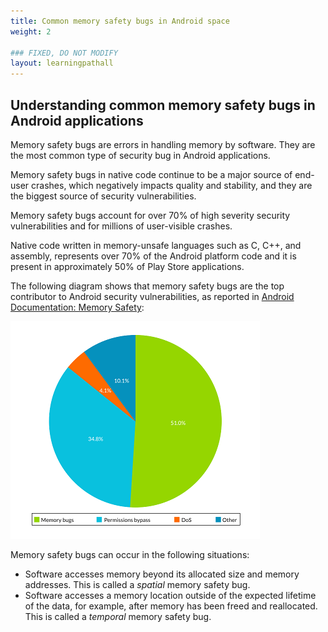 ```yaml
---
title: Common memory safety bugs in Android space
weight: 2

### FIXED, DO NOT MODIFY
layout: learningpathall
---
```


## Understanding common memory safety bugs in Android applications 

Memory safety bugs are errors in handling memory by software. They are the most common type of security bug in Android applications.

Memory safety bugs in native code continue to be a major source of end-user crashes, which negatively impacts quality and stability, and they are the biggest source of security vulnerabilities.

Memory safety bugs account for over 70% of high severity security vulnerabilities and for millions of user-visible crashes.

Native code written in memory-unsafe languages such as C, C++, and assembly, represents over 70% of the Android platform code and it is present in approximately 50% of Play Store applications.

The following diagram shows that memory safety bugs are the top contributor to Android security vulnerabilities, as reported in [Android Documentation: Memory Safety](https://source.android.com/docs/security/test/memory-safety):

![alt-text-2](pictures/01_images_android_memory_bugs.png "Memory safety bugs contribution to Android vulnerabilities.")

 Memory safety bugs can occur in the following situations:

* Software accesses memory beyond its allocated size and memory addresses. This is called a *spatial* memory safety bug.
* Software accesses a memory location outside of the expected lifetime of the data, for example, after memory has been freed and reallocated. This is called a *temporal* memory safety bug.


